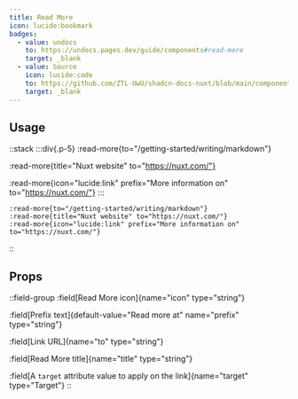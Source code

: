 ```yaml
---
title: Read More
icon: lucide:bookmark
badges:
  - value: undocs
    to: https://undocs.pages.dev/guide/components#read-more
    target: _blank
  - value: Source
    icon: lucide:code
    to: https://github.com/ZTL-UwU/shadcn-docs-nuxt/blob/main/components/content/ReadMore.vue
    target: _blank
---
```


## Usage

::stack
  :::div{.p-5}
  :read-more{to="/getting-started/writing/markdown"}
  
  :read-more{title="Nuxt website" to="https://nuxt.com/"}
  
  :read-more{icon="lucide:link" prefix="More information on" to="https://nuxt.com/"}
  :::

```mdc
:read-more{to="/getting-started/writing/markdown"}
:read-more{title="Nuxt website" to="https://nuxt.com/"}
:read-more{icon="lucide:link" prefix="More information on" to="https://nuxt.com/"}
```
::

## Props

::field-group
:field[Read More icon]{name="icon" type="string"}

:field[Prefix text]{default-value="Read more at" name="prefix" type="string"}

:field[Link URL]{name="to" type="string"}

:field[Read More title]{name="title" type="string"}

:field[A `target` attribute value to apply on the link]{name="target" type="Target"}
::
